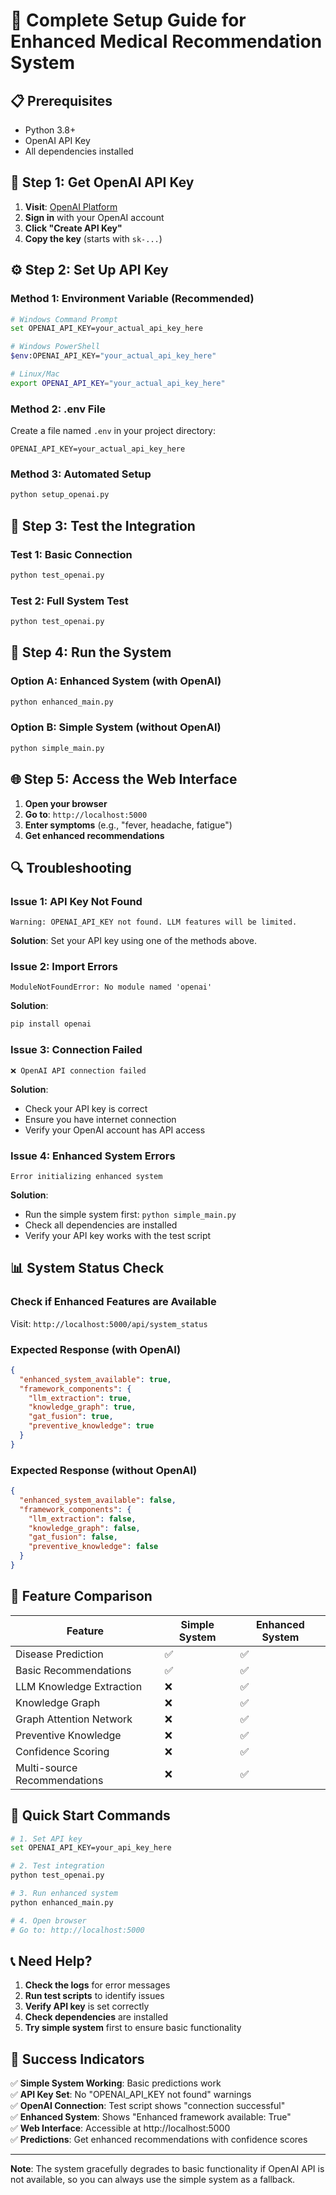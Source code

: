# 🚀 Complete Setup Guide for Enhanced Medical Recommendation System

## 📋 **Prerequisites**
- Python 3.8+
- OpenAI API Key
- All dependencies installed

## 🔑 **Step 1: Get OpenAI API Key**

1. **Visit**: [OpenAI Platform](https://platform.openai.com/api-keys)
2. **Sign in** with your OpenAI account
3. **Click "Create API Key"**
4. **Copy the key** (starts with `sk-...`)

## ⚙️ **Step 2: Set Up API Key**

### **Method 1: Environment Variable (Recommended)**
```bash
# Windows Command Prompt
set OPENAI_API_KEY=your_actual_api_key_here

# Windows PowerShell
$env:OPENAI_API_KEY="your_actual_api_key_here"

# Linux/Mac
export OPENAI_API_KEY="your_actual_api_key_here"
```

### **Method 2: .env File**
Create a file named `.env` in your project directory:
```
OPENAI_API_KEY=your_actual_api_key_here
```

### **Method 3: Automated Setup**
```bash
python setup_openai.py
```

## 🧪 **Step 3: Test the Integration**

### **Test 1: Basic Connection**
```bash
python test_openai.py
```

### **Test 2: Full System Test**
```bash
python test_openai.py
```

## 🚀 **Step 4: Run the System**

### **Option A: Enhanced System (with OpenAI)**
```bash
python enhanced_main.py
```

### **Option B: Simple System (without OpenAI)**
```bash
python simple_main.py
```

## 🌐 **Step 5: Access the Web Interface**

1. **Open your browser**
2. **Go to**: `http://localhost:5000`
3. **Enter symptoms** (e.g., "fever, headache, fatigue")
4. **Get enhanced recommendations**

## 🔍 **Troubleshooting**

### **Issue 1: API Key Not Found**
```
Warning: OPENAI_API_KEY not found. LLM features will be limited.
```
**Solution**: Set your API key using one of the methods above.

### **Issue 2: Import Errors**
```
ModuleNotFoundError: No module named 'openai'
```
**Solution**: 
```bash
pip install openai
```

### **Issue 3: Connection Failed**
```
❌ OpenAI API connection failed
```
**Solution**: 
- Check your API key is correct
- Ensure you have internet connection
- Verify your OpenAI account has API access

### **Issue 4: Enhanced System Errors**
```
Error initializing enhanced system
```
**Solution**: 
- Run the simple system first: `python simple_main.py`
- Check all dependencies are installed
- Verify your API key works with the test script

## 📊 **System Status Check**

### **Check if Enhanced Features are Available**
Visit: `http://localhost:5000/api/system_status`

### **Expected Response (with OpenAI)**
```json
{
  "enhanced_system_available": true,
  "framework_components": {
    "llm_extraction": true,
    "knowledge_graph": true,
    "gat_fusion": true,
    "preventive_knowledge": true
  }
}
```

### **Expected Response (without OpenAI)**
```json
{
  "enhanced_system_available": false,
  "framework_components": {
    "llm_extraction": false,
    "knowledge_graph": false,
    "gat_fusion": false,
    "preventive_knowledge": false
  }
}
```

## 🎯 **Feature Comparison**

| Feature | Simple System | Enhanced System |
|---------|---------------|-----------------|
| Disease Prediction | ✅ | ✅ |
| Basic Recommendations | ✅ | ✅ |
| LLM Knowledge Extraction | ❌ | ✅ |
| Knowledge Graph | ❌ | ✅ |
| Graph Attention Network | ❌ | ✅ |
| Preventive Knowledge | ❌ | ✅ |
| Confidence Scoring | ❌ | ✅ |
| Multi-source Recommendations | ❌ | ✅ |

## 🚀 **Quick Start Commands**

```bash
# 1. Set API key
set OPENAI_API_KEY=your_api_key_here

# 2. Test integration
python test_openai.py

# 3. Run enhanced system
python enhanced_main.py

# 4. Open browser
# Go to: http://localhost:5000
```

## 📞 **Need Help?**

1. **Check the logs** for error messages
2. **Run test scripts** to identify issues
3. **Verify API key** is set correctly
4. **Check dependencies** are installed
5. **Try simple system** first to ensure basic functionality

## 🎉 **Success Indicators**

✅ **Simple System Working**: Basic predictions work  
✅ **API Key Set**: No "OPENAI_API_KEY not found" warnings  
✅ **OpenAI Connection**: Test script shows "connection successful"  
✅ **Enhanced System**: Shows "Enhanced framework available: True"  
✅ **Web Interface**: Accessible at http://localhost:5000  
✅ **Predictions**: Get enhanced recommendations with confidence scores  

---

**Note**: The system gracefully degrades to basic functionality if OpenAI API is not available, so you can always use the simple system as a fallback.
